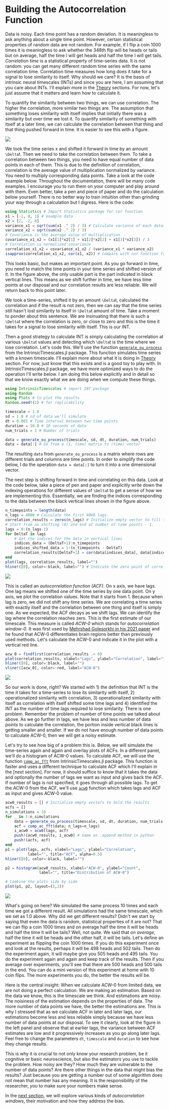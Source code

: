# Building the Autocorrelation Function

Data is noisy. Each time point has a random deviation. It is meaningless to ask anything about a single time point. However, certain statistical properties of random data are not random. For example, if I flip a coin 1000 times it is meaningless to ask whether the 348th flip will be heads or tails but on average, half the time I will get heads and half the time I will get tails. _Correlation time_ is a statistical property of time-series data. It is not random: you can get many different random time series with the same correlation time. Correlation time measures how long does it take for a signal to lose similarity to itself. Why should we care? It is the basis of intrinsic neural timescales (INTs) and since you are here, I am assuming that you care about INTs. I'll explain more in the [Theory](../theory/theory.md) sections. For now, let's just assume that it matters and learn how to calculate it. 

To quantify the similarity between two things, we can use correlation. The higher the correlation, more similar two things are. The assumption that something loses similarity with itself implies that initially there was a similarity but over time we lost it. To quantify similarity of something with itself at a later time, we can calculate the correlation between that thing and that thing pushed forward in time. It is easier to see this with a figure. 

![](assets/practice_acf_1_drawio.svg)

We took the time series x and shifted it forward in time by an amount `` \Delta``t. Then we need to take the correlation between them. To take a correlation between two things, you need to have equal number of data points in each of them. This is due to the definition of correlation, correlation is the average value of multiplication normalized by variance. You need to multiply corresponding data points. Take a look at the code example below. Throughout the documentation, there will be many code examples. I encourage you to run them on your computer and play around with them. Even better, take a pen and piece of paper and do the calculation below yourself. There is no better way to train intuition other than grinding your way through a calculation but I digress. Here is the code:

```julia
using Statistics # Import Statistics package for cor function
x1 = [-1, 0, 1] # example data
x2 = [2, -2, 0]
variance_x1 = sqrt(sum(x1 .^ 2) / 3) # Calculate variance of each dataset
variance_x2 = sqrt(sum(x2 .^ 2) / 3)
# Covariance is the average value of multiplication
covariance_x1_x2 = (x1[1]*x2[1] + x1[2]*x2[2] + x1[3]*x2[3]) / 3
# Correlation is normalized covariance
correlation_x1_x2 = covariance_x1_x2 / (variance_x1 * variance_x2)
isapprox(correlation_x1_x2, cor(x1, x2)) # Compare with cor function from Statistics package
```

This looks basic, but makes an important point. As you go forward in time, you need to match the time points in your time series and shifted version of it. In the figure above, the only usable part is the part indicated in black vertical lines. This means as we shift further in time, we have less time points at our disposal and our correlation results are less reliable. We will return back to this point later. 

We took a time-series, shifted it by an amount ``\Delta``t, calculated the correlation and if the result is not zero, then we can say that the time series still hasn't lost similarity to itself in ``\Delta``t amount of time. Take a moment to ponder about this sentence. We are insinuating that there is such a ``\Delta``t where the correlation is zero, or close to zero and this is the time it takes for a signal to lose similarity with itself. This is our INT. 

Then a good strategy to calculate INT is simply calculating the correlation at various ``\Delta``t values and detecting which ``\Delta``t is the time where we lose correlation. Let's code this. We'll use the function [`generate_ou_process`](@ref) from the IntrinsicTimescales.jl package. This function simulates time series with a known timescale. I'll explain more about what it is doing in [Theory](../theory/theory.md) section. For now, just know that this exists and is a good toy to play with. In IntrinsicTimescales.jl package, we have more optimized ways to do the operation I'll write below. I am doing this below explicitly and in detail so that we know exactly what we are doing when we compute these things. 

```julia
using IntrinsicTimescales # import INT package
using Random 
using Plots # to plot the results
Random.seed!(1) # for replicability

timescale = 1.0
sd = 1.0 # sd of data we'll simulate
dt = 0.001 # Time interval between two time points
duration = 10.0 # 10 seconds of data
num_trials = 1 # Number of trials

data = generate_ou_process(timescale, sd, dt, duration, num_trials)
data = data[:] # Go from a (1, time) matrix to (time) vector
```

The resulting `data` from `generate_ou_process` is a matrix where rows are different trials and columns are time points. In order to simplify the code below, I do the operation `data = data[:]` to turn it into a one dimensional vector. 

The next step is shifting forward in time and correlating on this data. Look at the code below, take a piece of pen and paper and explicitly write down the indexing operations for different values of ``\Delta``t to get a sense of how we are implementing this. Essentially, we are finding the indices corresponding to the data between the black vertical lines shown in the figure above. 

```julia
n_timepoints = length(data)
n_lags = 4000 # Calculate the first 4000 lags.
correlation_results = zeros(n_lags) # Initialize empty vector to fill the results
# Start from no shifting (0) and end at number of time points - 1. 
lags = 0:(n_lags-1)
for DeltaT in lags
    # Get the indices for the data in vertical lines
    indices_data = (DeltaT+1):n_timepoints
    indices_shifted_data = 1:(n_timepoints - DeltaT)
    correlation_results[DeltaT+1] = cor(data[indices_data], data[indices_shifted_data])
end
plot(lags, correlation_results, label="") 
hline!([0], color=:black, label="") # Indicate the zero point of correlations
```

![](assets/intro_2.svg)

This is called an _autocorrelation function (ACF)_. On x axis, we have lags. One lag means we shifted one of the time series by one data point. On y axis, we plot the correlation values. Note that it starts from 1. Because when lag is zero, we did not shift any time series. We are correlating a time series with exactly itself and the correlation between one thing and itself is simply one. As we expected, the ACF decays as we shift lags. We can identify the lag where the correlation reaches zero. This is the first estimate of our timescale. This measure is called _ACW-0_ which stands for _autocorrelation window-0_. It was first used by [Mehrshad Golesorkhi in his 2021 paper](https://www.nature.com/articles/s42003-021-01785-z) and he found that ACW-0 differentiates brain regions better than previously used methods. Let's calculate the ACW-0 and indicate it in the plot with a vertical red line. 

```julia
acw_0 = findfirst(correlation_results .< 0)
plot(correlation_results, xlabel="Lags", ylabel="Correlation", label="")
hline!([0], color=:black, label="")
vline!([acw_0], color=:red, label="ACW-0")
```

![](assets/intro_3.svg)

So our work is done, right? We started with 1) the definition that INT is the time it takes for a time-series to lose its similarity with itself, 2) operationalized similarity with correlation, 3) operationalized similarity with itself as correlation with itself shifted some time lags and 4) identified the INT as the number of time lags required to lose similarity. There is one problem. Remember the problem of number of time points we talked about above. As we go further in lags, we have less and less number of data points to calculate the correlation, the portion inside vertical black lines is getting smaller and smaller. If we do not have enough number of data points to calculate ACW-0, then we will get a noisy estimate. 

Let's try to see how big of a problem this is. Below, we will simulate the time-series again and again and overlay plots of ACFs. In a different panel, we'll do a histogram of ACW-0 values. To calculate ACF, we will use the function [`comp_ac_fft`](@ref) from  IntrinsicTimescales.jl package. This function is faster and uses a different technique to calculate ACF which I'll explain in the [next section]. For now, it should suffice to know that it takes the data and optionally the number of lags we want as input and gives back the ACF. If number of lags is not specified, it goes through all possible lags. To get the ACW-0 from the ACF, we'll use [`acw0`](../acw.md) function which takes lags and ACF as input and gives ACW-0 value. 

```julia
acw0_results = [] # Initialize empty vectors to hold the results
acfs = []
n_simulations = 10
for _ in 1:n_simulations
    data = generate_ou_process(timescale, sd, dt, duration, num_trials)[:]
    acf = comp_ac_fft(data; n_lags=n_lags)
    i_acw0 = acw0(lags, acf)
    push!(acw0_results, i_acw0) # Same as .append method in python
    push!(acfs, acf)
end
p1 = plot(lags, acfs, xlabel="Lags", ylabel="Correlation", 
          label="", title="ACF", alpha=0.5)
hline!([0], color=:black, label="")

p2 = histogram(acw0_results, xlabel="ACW-0", ylabel="Count",
               label="", title="Distribution of ACW-0")

# Combine the plots side by side
plot(p1, p2, layout=(1,2))
```

![](assets/intro_4.svg)

What's going on  here? We simulated the same process 10 times and each time we got a different result. All simulations had the same timescale, which we set as 1.0 above. Why did we get different results? Didn't we start by saying that even the data is random, statistical properties of it are not? That we can flip a coin 1000 times and on average half the time it will be heads and half the time it will be tails? Well, not quite. We said that _on average_, half the time it will be heads and the other half, it will be tails. Let's define an experiment as flipping the coin 1000 times. If you do this experiment once and look at the results, perhaps it will be 498 heads and 502 tails. Then do the experiment again, it will maybe give you 505 heads and 495 tails. You do the experiment again and again and keep track of the results. Then if you average over experiments, you'll see that there are 500 heads and 500 tails in the end. You can do a mini version of this experiment at home with 10 coin flips. The more experiments you do, the better the results will be. 

Here is the central insight: When we calculate ACW-0 from limited data, we are not doing a perfect calculation. We are making an estimation. Based on the data we know, this is the timescale we think. And estimations are noisy. The noisiness of the estimation depends on the properties of data. The more number of data points we have, the better the estimations are. This is why I stressed that as we calculate ACF in later and later lags, our estimations become less and less reliable simply because we have less number of data points at our disposal. To see it clearly, look at the figure in the left panel and observe that at earlier lags, the variance between ACF estimates are low and it progressively increases as you go along later lags. Feel free to change the parameters `dt`,  `timescale` and `duration` to see how they change results. 

This is why it is crucial to not only know your research problem, be it cognitive or basic neuroscience, but also the estimators you use to tackle the problem. How noisy are they? How much they are vulnerable to the number of data points? Are there other things in the data that might bias the results? Just because you are getting a number out of some algorithm does not mean that number has any meaning. It is the responsibility of the researcher, _you_ to make sure your numbers make sense. 

In the [next section](practice_2_acw.md), we will explore various kinds of _autocorrelation windows_, their motivation and how they address the bias. 